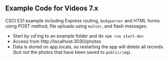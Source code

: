 ## Example Code for Videos 7.x
CSCI E31 example including Express routing, `bodyparser` and HTML forms using POST method, file uploads using `multer`, and flash messages.  

+ Start by cd'ing to an example folder and do `npm run start-dev`
+ Access from http://localhost:3030/photos
+ Data is stored on app.locals, so restarting the app will delete all records (but not the photos that have been saved to `public/img`).
